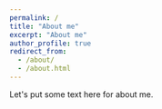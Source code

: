 ```yaml
---
permalink: /
title: "About me"
excerpt: "About me"
author_profile: true
redirect_from: 
  - /about/
  - /about.html
---
```


Let's put some text here for about me.
